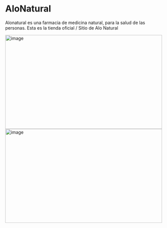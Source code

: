 # AloNatural
Alonatural es una farmacia de medicina natural, para la salud de las personas. Esta es la tienda oficial / Sitio de Alo Natural

<img width="500" height="300" alt="image" src="https://github.com/user-attachments/assets/4c3ce839-69bf-4def-92a7-206b7dfdde3c" />

<img width="500" height="300" alt="image" src="https://github.com/user-attachments/assets/b512338b-5d3c-4b7f-92a6-3533413d1403" />


